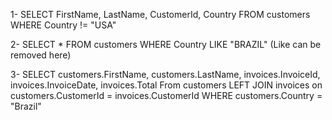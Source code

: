 1-
SELECT FirstName, 
		LastName,
		CustomerId, 
		Country
FROM customers 
	WHERE Country != "USA"
	
2- SELECT *
FROM customers 
	WHERE Country LIKE "BRAZIL"  (Like can be removed here)

3- SELECT
	customers.FirstName, 
	customers.LastName,
	invoices.InvoiceId,
	invoices.InvoiceDate,
	invoices.Total
From customers
LEFT JOIN invoices on 
	customers.CustomerId = invoices.CustomerId
WHERE customers.Country = "Brazil"


	
	
